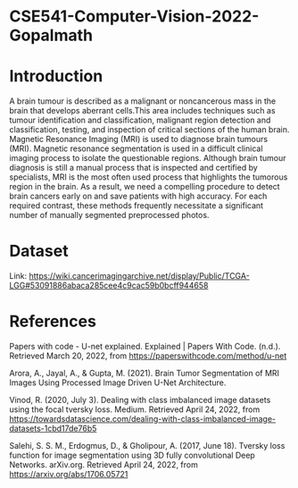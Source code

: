# CSE541-Computer-Vision-2022-Gopalmath

# Introduction
A brain tumour is described as a malignant or noncancerous mass in the brain that develops aberrant cells.This area includes techniques such as tumour identification and classification, malignant region detection and classification, testing, and inspection of critical sections of the human brain. Magnetic Resonance Imaging (MRI) is used to diagnose brain tumours (MRI). Magnetic resonance segmentation is used in a difficult clinical imaging process to isolate the questionable regions. Although brain tumour diagnosis is still a manual process that is inspected and certified by specialists, MRI is the most often used process that highlights the tumorous region in the brain. As a result, we need a compelling procedure to detect brain cancers early on and save patients with high accuracy. For each required contrast, these methods frequently necessitate a significant number of manually segmented preprocessed photos. 

# Dataset
 Link: https://wiki.cancerimagingarchive.net/display/Public/TCGA-LGG#53091886abaca285cee4c9cac59b0bcff944658

# References
Papers with code - U-net explained. Explained | Papers With Code. (n.d.). Retrieved March 20, 2022, from https://paperswithcode.com/method/u-net 

Arora, A., Jayal, A., \& Gupta, M. (2021). Brain Tumor Segmentation of MRI Images Using Processed Image Driven U-Net Architecture.

Vinod, R. (2020, July 3). Dealing with class imbalanced image datasets using the focal tversky loss. Medium. Retrieved April 24, 2022, from https://towardsdatascience.com/dealing-with-class-imbalanced-image-datasets-1cbd17de76b5

Salehi, S. S. M., Erdogmus, D., \& Gholipour, A. (2017, June 18). Tversky loss function for image segmentation using 3D fully convolutional Deep Networks. arXiv.org. Retrieved April 24, 2022, from https://arxiv.org/abs/1706.05721
